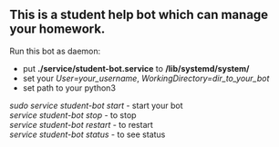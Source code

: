 <h2>This is a student help bot which can manage your homework.</h2>

Run this bot as daemon:
<ul>
	<li>put <b>./service/student-bot.service</b> to <b>/lib/systemd/system/</b></li>
	<li>set your <i>User=your_username</i>, <i>WorkingDirectory=dir_to_your_bot</i></li>
	<li>set path to your python3</li>
</ul>
	
<i>sudo service student-bot start</i> - start your bot<br>
<i>service student-bot stop</i> - to stop<br>
<i>service student-bot restart</i> - to restart<br>
<i>service student-bot status</i> - to see status<br>

